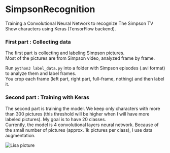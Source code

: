 # SimpsonRecognition

Training a Convolutional Neural Network to recognize The Simpson TV Show characters using Keras (TensorFlow backend).  

### First part : Collecting data

The first part is collecting and labeling Simpson pictures.  
Most of the pictures are from Simpson video, analyzed frame by frame.

Run ``python3 label_data.py`` into a folder with Simpson episodes (.avi format) to analyze them and label frames.  
You crop each frame (left part, right part, full-frame, nothing) and then label it.  

### Second part : Training with Keras

The second part is training the model. We keep only characters with more than 300 pictures (this threshold will be higher when I will have more labeled pictures). My goal is to have 20 classes.  
Currently, the model is 4 convolutional layers neural network. Because of the small number of pictures (approx. 1k pictures per class), I use data augmentation.   


![Lisa picture](https://github.com/alexattia/SimpsonRecognition/blob/master/pics/mapple_lisa.png)
